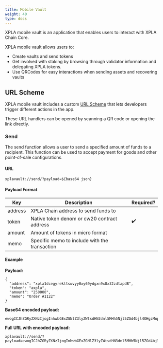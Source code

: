 ```yaml
---
title: Mobile Vault
weight: 40
type: docs
---
```


XPLA mobile vault is an application that enables users to interact with XPLA Chain Core.

XPLA mobile vault allows users to:

- Create vaults and send tokens
- Get involved with staking by browsing through validator information and delegating XPLA tokens.
- Use QRCodes for easy interactions when sending assets and recovering vaults

## URL Scheme

XPLA mobile vault includes a custom [URL Scheme](https://developer.apple.com/documentation/xcode/defining-a-custom-url-scheme-for-your-app) that lets developers trigger different actions in the app.

These URL handlers can be opened by scanning a QR code or opening the link directly.

### Send

The send function allows a user to send a specified amount of funds to a recipient. This function can be used to accept payment for goods and other point-of-sale configurations.

#### URL

```
xplavault://send/?payload=${base64 json}
```

#### Payload Format

| Key     | Description                                   | Required? |
|---------|-----------------------------------------------|-----------|
| address | XPLA Chain address to send funds to           |           |
| token   | Native token denom or cw20 contract address   | ✔️        |
| amount  | Amount of tokens in micro format              |           |
| memo    | Specific memo to include with the transaction |           |

#### Example

**Payload:**

```
{
  "address": "xpla1dcegyrekltswvyy0xy69ydgxn9x8x32zdtapd8",
  "token": "axpla",
  "amount": "250000",
  "memo": "Order #1122"
}
```

**Base64 encoded payload:**

```
ewogICJhZGRyZXNzIjogInhwbGExZGNlZ3lyZWtsdHN3dnl5MHh5Njl5ZGd4bjl4OHgzMnpkdGFwZDgiLAogICJ0b2tlbiI6ICJheHBsYSIsCiAgImFtb3VudCI6ICIyNTAwMDAiLAogICJtZW1vIjogIk9yZGVyICMxMTIyIgp9
```

**Full URL with encoded payload:**

```
xplavault://send/?payload=ewogICJhZGRyZXNzIjogInhwbGExZGNlZ3lyZWtsdHN3dnl5MHh5Njl5ZGd4bjl4OHgzMnpkdGFwZDgiLAogICJ0b2tlbiI6ICJheHBsYSIsCiAgImFtb3VudCI6ICIyNTAwMDAiLAogICJtZW1vIjogIk9yZGVyICMxMTIyIgp9
```
